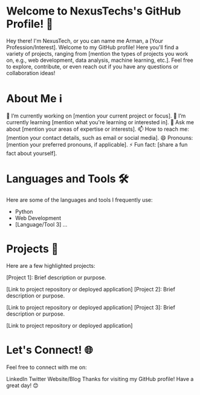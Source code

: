 # Welcome to NexusTechs's GitHub Profile! 👋
Hey there! I'm NexusTech, or you can name me Arman, a [Your Profession/Interest]. Welcome to my GitHub profile! Here you'll find a variety of projects, ranging from [mention the types of projects you work on, e.g., web development, data analysis, machine learning, etc.]. Feel free to explore, contribute, or even reach out if you have any questions or collaboration ideas!

# About Me ℹ️
🔭 I’m currently working on [mention your current project or focus].
🌱 I’m currently learning [mention what you're learning or interested in].
💬 Ask me about [mention your areas of expertise or interests].
📫 How to reach me: [mention your contact details, such as email or social media].
😄 Pronouns: [mention your preferred pronouns, if applicable].
⚡ Fun fact: [share a fun fact about yourself].
# Languages and Tools 🛠️
Here are some of the languages and tools I frequently use:

* Python
* Web Development
* [Language/Tool 3]
...
# Projects 🚀
Here are a few highlighted projects:

[Project 1]: Brief description or purpose.

[Link to project repository or deployed application]
[Project 2]: Brief description or purpose.

[Link to project repository or deployed application]
[Project 3]: Brief description or purpose.

[Link to project repository or deployed application]

# Let's Connect! 🌐
Feel free to connect with me on:

LinkedIn
Twitter
Website/Blog
Thanks for visiting my GitHub profile! Have a great day! 😊
<!---
nexustech24/nexustech24 is a ✨ special ✨ repository because its `README.md` (this file) appears on your GitHub profile.
You can click the Preview link to take a look at your changes.
--->
